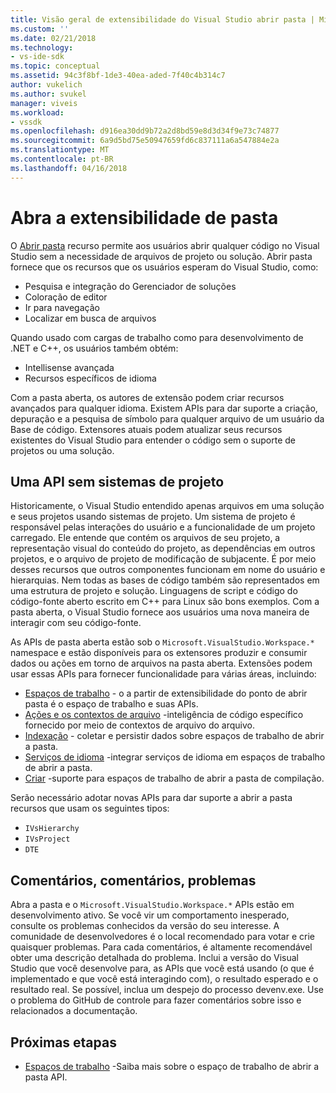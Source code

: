 ```yaml
---
title: Visão geral de extensibilidade do Visual Studio abrir pasta | Microsoft Docs
ms.custom: ''
ms.date: 02/21/2018
ms.technology:
- vs-ide-sdk
ms.topic: conceptual
ms.assetid: 94c3f8bf-1de3-40ea-aded-7f40c4b314c7
author: vukelich
ms.author: svukel
manager: viveis
ms.workload:
- vssdk
ms.openlocfilehash: d916ea30dd9b72a2d8bd59e8d3d34f9e73c74877
ms.sourcegitcommit: 6a9d5bd75e50947659fd6c837111a6a547884e2a
ms.translationtype: MT
ms.contentlocale: pt-BR
ms.lasthandoff: 04/16/2018
---
```

# <a name="open-folder-extensibility"></a>Abra a extensibilidade de pasta

O [Abrir pasta](../ide/develop-code-in-visual-studio-without-projects-or-solutions.md) recurso permite aos usuários abrir qualquer código no Visual Studio sem a necessidade de arquivos de projeto ou solução. Abrir pasta fornece que os recursos que os usuários esperam do Visual Studio, como:

* Pesquisa e integração do Gerenciador de soluções
* Coloração de editor
* Ir para navegação
* Localizar em busca de arquivos

Quando usado com cargas de trabalho como para desenvolvimento de .NET e C++, os usuários também obtém:

* Intellisense avançada
* Recursos específicos de idioma

Com a pasta aberta, os autores de extensão podem criar recursos avançados para qualquer idioma. Existem APIs para dar suporte a criação, depuração e a pesquisa de símbolo para qualquer arquivo de um usuário da Base de código. Extensores atuais podem atualizar seus recursos existentes do Visual Studio para entender o código sem o suporte de projetos ou uma solução.

## <a name="an-api-without-project-systems"></a>Uma API sem sistemas de projeto

Historicamente, o Visual Studio entendido apenas arquivos em uma solução e seus projetos usando sistemas de projeto. Um sistema de projeto é responsável pelas interações do usuário e a funcionalidade de um projeto carregado. Ele entende que contém os arquivos de seu projeto, a representação visual do conteúdo do projeto, as dependências em outros projetos, e o arquivo de projeto de modificação de subjacente. É por meio desses recursos que outros componentes funcionam em nome do usuário e hierarquias. Nem todas as bases de código também são representados em uma estrutura de projeto e solução. Linguagens de script e código do código-fonte aberto escrito em C++ para Linux são bons exemplos. Com a pasta aberta, o Visual Studio fornece aos usuários uma nova maneira de interagir com seu código-fonte.

As APIs de pasta aberta estão sob o `Microsoft.VisualStudio.Workspace.*` namespace e estão disponíveis para os extensores produzir e consumir dados ou ações em torno de arquivos na pasta aberta. Extensões podem usar essas APIs para fornecer funcionalidade para várias áreas, incluindo:

- [Espaços de trabalho](workspaces.md) - o a partir de extensibilidade do ponto de abrir pasta é o espaço de trabalho e suas APIs.
- [Ações e os contextos de arquivo](workspace-file-contexts.md) -inteligência de código específico fornecido por meio de contextos de arquivo do arquivo.
- [Indexação](workspace-indexing.md) - coletar e persistir dados sobre espaços de trabalho de abrir a pasta.
- [Serviços de idioma](workspace-language-services.md) -integrar serviços de idioma em espaços de trabalho de abrir a pasta.
- [Criar](workspace-build.md) -suporte para espaços de trabalho de abrir a pasta de compilação.

Serão necessário adotar novas APIs para dar suporte a abrir a pasta recursos que usam os seguintes tipos:

- `IVsHierarchy`
- `IVsProject`
- `DTE`

## <a name="feedback-comments-issues"></a>Comentários, comentários, problemas

Abra a pasta e o `Microsoft.VisualStudio.Workspace.*` APIs estão em desenvolvimento ativo. Se você vir um comportamento inesperado, consulte os problemas conhecidos da versão do seu interesse. A comunidade de desenvolvedores é o local recomendado para votar e crie quaisquer problemas. Para cada comentários, é altamente recomendável obter uma descrição detalhada do problema. Inclui a versão do Visual Studio que você desenvolve para, as APIs que você está usando (o que é implementado e que você está interagindo com), o resultado esperado e o resultado real. Se possível, inclua um despejo do processo devenv.exe. Use o problema do GitHub de controle para fazer comentários sobre isso e relacionados a documentação.

## <a name="next-steps"></a>Próximas etapas

* [Espaços de trabalho](workspaces.md) -Saiba mais sobre o espaço de trabalho de abrir a pasta API.